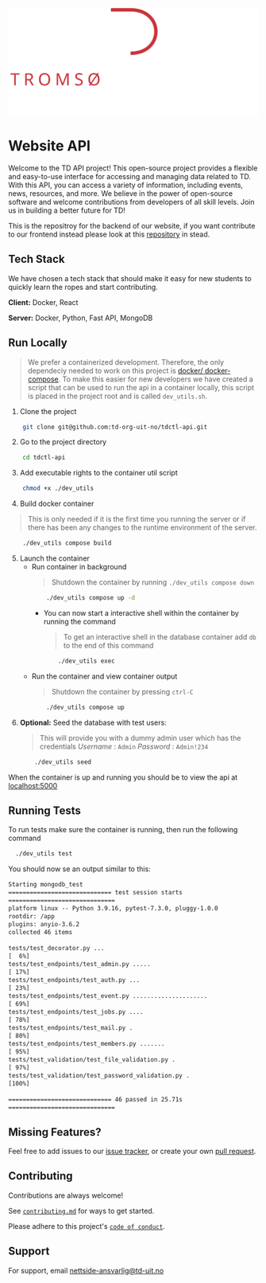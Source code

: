
![Logo](https://raw.githubusercontent.com/td-org-uit-no/graphics/9fa70bc36f3d47e23f0961fe9dd5f1d0675db5a2/logo/logo-with-tagline/td-dark-tagline.svg)

# Website API

Welcome to the TD API project! This open-source project provides a flexible and easy-to-use interface for accessing and managing data related to TD. With this API, you can access a variety of information, including events, news, resources, and more. We believe in the power of open-source software and welcome contributions from developers of all skill levels. Join us in building a better future for TD!

This is the repositroy for the backend of our website, if you want contribute to our frontend instead please look at this [repository](https://github.com/td-org-uit-no/tdctl-frontend) in stead.



## Tech Stack

We have chosen a tech stack that should make it easy for new students to quickly learn the ropes and start contributing.

**Client:** Docker, React

**Server:** Docker, Python, Fast API, MongoDB


## Run Locally
> We prefer a containerized development. Therefore, the only dependeciy needed to work on this project is [docker/ docker-compose](https://docs.docker.com/get-docker/). To make this easier for new developers we have created a script that can be  used to run the api in a container locally, this script is placed in the project root and is called ```dev_utils.sh```.

1. Clone the project

```bash
    git clone git@github.com:td-org-uit-no/tdctl-api.git
```
2. Go to the project directory

```bash
    cd tdctl-api
```

3. Add executable rights to the container util script
```bash
    chmod +x ./dev_utils
```

4. Build docker container
> This is only needed if it is the first time you running the server or if there has been any changes to the runtime environment of the server. 
```bash
    ./dev_utils compose build
```

5. Launch the container
    * Run container in background
        > Shutdown the container by running ```./dev_utils compose down```
        ```bash
            ./dev_utils compose up -d
        ```
        - You can now start a interactive shell within the container by running the command
            > To get an interactive shell in the database container add ```db``` to the end of this command
            ```bash
                ./dev_utils exec
            ```
    * Run the container and view container output
        > Shutdown the container by pressing ```ctrl-C```
        ```bash
            ./dev_utils compose up
        ```
6. **Optional:** Seed the database with test users:
    > This will provide you with a dummy admin user which has the credentials *Username* : ```Admin``` *Password* : ```Admin!234```
    ```bash
        ./dev_utils seed
    ```

When the container is up and running you should be to view the api at [localhost:5000](http://localhost:5000)
    
        
## Running Tests

To run tests make sure the container is running, then run the following command

```bash
  ./dev_utils test
```

You should now se an output similar to this:
```
Starting mongodb_test
============================= test session starts ==============================
platform linux -- Python 3.9.16, pytest-7.3.0, pluggy-1.0.0
rootdir: /app
plugins: anyio-3.6.2
collected 46 items

tests/test_decorator.py ...                                              [  6%]
tests/test_endpoints/test_admin.py .....                                 [ 17%]
tests/test_endpoints/test_auth.py ...                                    [ 23%]
tests/test_endpoints/test_event.py .....................                 [ 69%]
tests/test_endpoints/test_jobs.py ....                                   [ 78%]
tests/test_endpoints/test_mail.py .                                      [ 80%]
tests/test_endpoints/test_members.py .......                             [ 95%]
tests/test_validation/test_file_validation.py .                          [ 97%]
tests/test_validation/test_password_validation.py .                      [100%]

============================= 46 passed in 25.71s ==============================
```
## Missing Features?

Feel free to add issues to our [issue tracker](https://github.com/td-org-uit-no/tdctl-frontend/issues), or create your own  [pull request](#Contributing).
## Contributing

Contributions are always welcome!

See [`contributing.md`](./CONTRIBUTING.md) for ways to get started.

Please adhere to this project's [`code of conduct`](./CODEOFCONDUCT.md).


## Support

For support, email nettside-ansvarlig@td-uit.no

